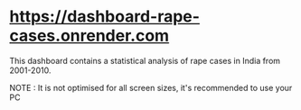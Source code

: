 # https://dashboard-rape-cases.onrender.com
This dashboard contains a statistical analysis of rape cases in India from 2001-2010.

NOTE : It is not optimised for all screen sizes, it's recommended to use your PC 

